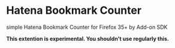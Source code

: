 Hatena Bookmark Counter
=======================

simple Hatena Bookmark Counter for Firefox 35+ by Add-on SDK

**This extention is experimental. You shouldn't use regularly this.**
